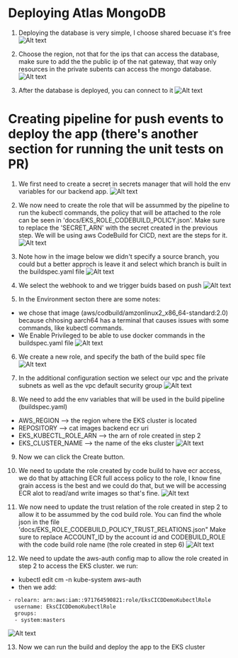 # Deploying Atlas MongoDB

1. Deploying the database is very simple, I choose shared becuase it's free
![Alt text](./docs/mongo_1.png?raw=true "Architecture")

2. Choose the region, not that for the ips that can access the database, make sure
to add the the public ip of the nat gateway, that way only resources in the private
subents can access the mongo database.
![Alt text](./docs/mongo_2.png?raw=true "Architecture")

3. After the database is deployed, you can connect to it
![Alt text](./docs/mongo_3.png?raw=true "Architecture")

# Creating pipeline for push events to deploy the app (there's another section for running the unit tests on PR)

1. We first need to create a secret in secrets manager that will hold the env variables for our backend app.
![Alt text](./docs/secret_new.png?raw=true "Architecture")

2. We now need to create the role that will be assummed by the pipeline to run the kubectl commands, the policy
that will be attached to the role can be seen in 'docs/EKS_ROLE_CODEBUILD_POLICY.json'. Make sure to replace the 'SECRET_ARN' 
with the secret created in the previous step. We will be using aws CodeBuild for CICD, next are the steps for it.
![Alt text](./docs/cicdRole.png?raw=true "Architecture")

4. Note how in the image below we didn't specify a source branch, you could
but a better approch is leave it and select which branch is built in the buildspec.yaml file
![Alt text](./docs/push_1.png?raw=true "Architecture")

4. We select the webhook to and we trigger buids based on push
![Alt text](./docs/push_2.png?raw=true "Architecture")

5. In the Environment secton there are some notes:
- we chose that image (aws/codbuild/amzonlinux2_x86_64-standard:2.0) because chhosing 
  aarch64 has a terminal that causes issues with some commands, like kubectl commands.
- We Enable Privileged to be able to use docker commands in the buildspec.yaml file
![Alt text](./docs/push_3.png?raw=true "Architecture")

6. We create a new role, and specify the bath of the build spec file
![Alt text](./docs/push_4.png?raw=true "Architecture")

7. In the additional configuration section we select our vpc and the private subnets as well as the vpc default security group
![Alt text](./docs/push_5.png?raw=true "Architecture") 

8. We need to add the env variables that will be used in the build pipeline (buildspec.yaml)
- AWS_REGION  --> the region where the EKS cluster is located
- REPOSITORY  --> cat images backend ecr uri
- EKS_KUBECTL_ROLE_ARN --> the arn of role created in step 2
- EKS_CLUSTER_NAME  --> the name of the eks cluster
![Alt text](./docs/pipeline_env.png?raw=true "Architecture") 

9. Now we can click the Create button. 

10. We need to update the role created by code build to have ecr access, we do that by attaching ECR full access policy to the
   role, I know fine grain access is the best and we could do that, but we will be accessing ECR alot to read/and write images
   so that's fine.
![Alt text](./docs/push_6.png?raw=true "Architecture")

11. We now need to update the trust relation of the role created in step 2 to allow it to be assummed by
the cod build role. You can find the whole json in the file 'docs/EKS_ROLE_CODEBUILD_POLICY_TRUST_RELATIONS.json"
Make sure to replace ACCOUNT_ID by the account id and CODEBUILD_ROLE with the code build role name (the role created in step 6)
![Alt text](./docs/trust_relation.png?raw=true "Architecture")

12. We need to update the aws-auth config map to allow the role created in step 2 to access the EKS cluster. we run:
- kubectl edit cm -n kube-system aws-auth
- then we add:
```bash
- rolearn: arn:aws:iam::971764590821:role/EksCICDDemoKubectlRole
  username: EksCICDDemoKubectlRole
  groups:
  - system:masters
```
![Alt text](./docs/aws_auth.png?raw=true "Architecture")

13. Now we can run the build and deploy the app to the EKS cluster
